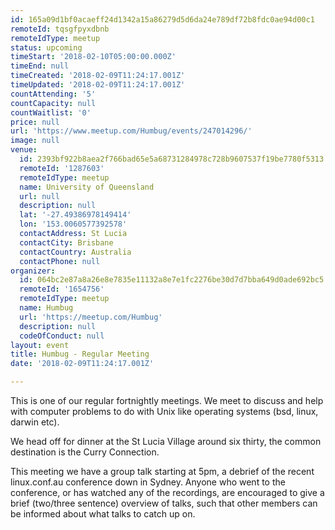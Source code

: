 ```yaml
---
id: 165a09d1bf0acaeff24d1342a15a86279d5d6da24e789df72b8fdc0ae94d00c1
remoteId: tqsgfpyxdbnb
remoteIdType: meetup
status: upcoming
timeStart: '2018-02-10T05:00:00.000Z'
timeEnd: null
timeCreated: '2018-02-09T11:24:17.001Z'
timeUpdated: '2018-02-09T11:24:17.001Z'
countAttending: '5'
countCapacity: null
countWaitlist: '0'
price: null
url: 'https://www.meetup.com/Humbug/events/247014296/'
image: null
venue:
  id: 2393bf922b8aea2f766bad65e5a68731284978c728b9607537f19be7780f5313
  remoteId: '1287603'
  remoteIdType: meetup
  name: University of Queensland
  url: null
  description: null
  lat: '-27.49386978149414'
  lon: '153.0060577392578'
  contactAddress: St Lucia
  contactCity: Brisbane
  contactCountry: Australia
  contactPhone: null
organizer:
  id: 064bc2e87a8a26e8e7835e11132a8e7e1fc2276be30d7d7bba649d0ade692bc5
  remoteId: '1654756'
  remoteIdType: meetup
  name: Humbug
  url: 'https://meetup.com/Humbug'
  description: null
  codeOfConduct: null
layout: event
title: Humbug - Regular Meeting
date: '2018-02-09T11:24:17.001Z'

---
```

<p>This is one of our regular fortnightly meetings. We meet to discuss and help with computer problems to do with Unix like operating systems (bsd, linux, darwin etc).</p> <p>We head off for dinner at the St Lucia Village around six thirty, the common destination is the Curry Connection.</p> <p>This meeting we have a group talk starting at 5pm, a debrief of the recent linux.conf.au conference down in Sydney. Anyone who went to the conference, or has watched any of the recordings, are encouraged to give a brief (two/three sentence) overview of talks, such that other members can be informed about what talks to catch up on.</p>
